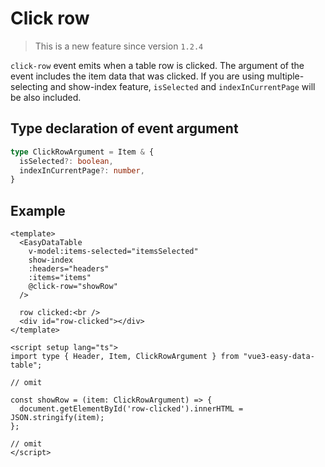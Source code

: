 # Click row
> This is a new feature since version `1.2.4`

`click-row` event emits when a table row is clicked. The argument of the event includes the item data that was clicked. If you are using multiple-selecting and show-index feature, `isSelected` and `indexInCurrentPage` will be also included.

## Type declaration of event argument

```ts
type ClickRowArgument = Item & {
  isSelected?: boolean,
  indexInCurrentPage?: number,
}
```

## Example
```vue
<template>
  <EasyDataTable
    v-model:items-selected="itemsSelected"
    show-index
    :headers="headers"
    :items="items"
    @click-row="showRow"
  />

  row clicked:<br />
  <div id="row-clicked"></div>
</template>

<script setup lang="ts">
import type { Header, Item, ClickRowArgument } from "vue3-easy-data-table";

// omit

const showRow = (item: ClickRowArgument) => {
  document.getElementById('row-clicked').innerHTML = JSON.stringify(item);
};

// omit
</script>
```

<ClickRow/>


